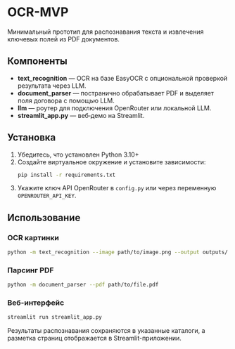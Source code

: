 # OCR-MVP

Минимальный прототип для распознавания текста и извлечения ключевых полей из PDF документов.

## Компоненты
- **text_recognition** — OCR на базе EasyOCR с опциональной проверкой результата через LLM.
- **document_parser** — постранично обрабатывает PDF и выделяет поля договора с помощью LLM.
- **llm** — роутер для подключения OpenRouter или локальной LLM.
- **streamlit_app.py** — веб‑демо на Streamlit.

## Установка
1. Убедитесь, что установлен Python 3.10+
2. Создайте виртуальное окружение и установите зависимости:
   ```bash
   pip install -r requirements.txt
   ```
3. Укажите ключ API OpenRouter в `config.py` или через переменную `OPENROUTER_API_KEY`.

## Использование
### OCR картинки
```bash
python -m text_recognition --image path/to/image.png --output outputs/
```
### Парсинг PDF
```bash
python -m document_parser --pdf path/to/file.pdf
```
### Веб-интерфейс
```bash
streamlit run streamlit_app.py
```

Результаты распознавания сохраняются в указанные каталоги, а разметка страниц отображается в Streamlit-приложении.
